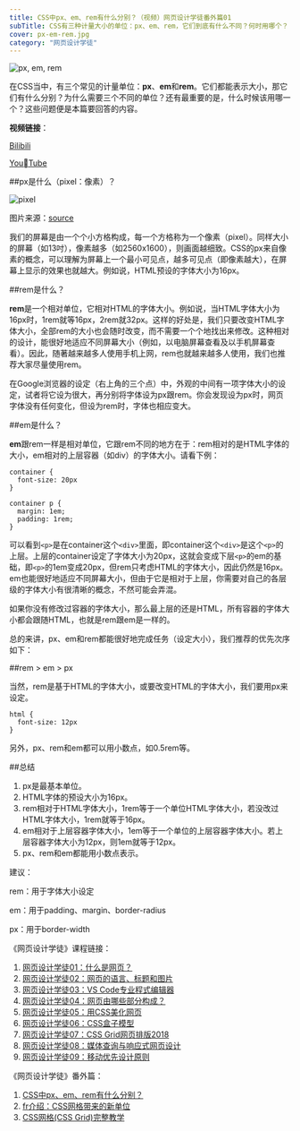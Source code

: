 ```yaml
---
title: CSS中px、em、rem有什么分别？（视频）网页设计学徒番外篇01
subTitle: CSS有三种计量大小的单位：px、em、rem，它们到底有什么不同？何时用哪个？
cover: px-em-rem.jpg
category: "网页设计学徒"
---
```


![px, em, rem](/px-em-rem.jpg)

在CSS当中，有三个常见的计量单位：**px**、**em**和**rem**。它们都能表示大小，那它们有什么分别？为什么需要三个不同的单位？还有最重要的是，什么时候该用哪一个？这些问题便是本篇要回答的内容。

**视频链接**：

[Bilibili](https://www.bilibili.com/video/av23419060/)

[YouTube](https://youtu.be/PvE0knGPvlo)

##px是什么（pixel：像素）？

![pixel](/pixel.gif)

图片来源：[source](http://friendship-bracelets.net/a28799)

我们的屏幕是由一个个小方格构成，每一个方格称为一个像素（pixel）。同样大小的屏幕（如13吋），像素越多（如2560x1600），则画面越细致。CSS的px来自像素的概念，可以理解为屏幕上一个最小可见点，越多可见点（即像素越大），在屏幕上显示的效果也就越大。例如说，HTML预设的字体大小为16px。

##rem是什么？

**rem**是一个相对单位，它相对HTML的字体大小。例如说，当HTML字体大小为16px时，1rem就等16px，2rem就32px。这样的好处是，我们只要改变HTML字体大小，全部rem的大小也会随时改变，而不需要一个个地找出来修改。这种相对的设计，能很好地适应不同屏幕大小（例如，以电脑屏幕查看及以手机屏幕查看）。因此，随著越来越多人使用手机上网，rem也就越来越多人使用，我们也推荐大家尽量使用rem。

在Google浏览器的设定（右上角的三个点）中，外观的中间有一项字体大小的设定，试者将它设为很大，再分别将字体设为px跟rem。你会发现设为px时，网页字体没有任何变化，但设为rem时，字体也相应变大。

##em是什么？

**em**跟rem一样是相对单位，它跟rem不同的地方在于：rem相对的是HTML字体的大小，em相对的上层容器（如div）的字体大小。请看下例：

```
container {
  font-size: 20px
}

container p {
  margin: 1em;
  padding: 1rem;
}
```

可以看到`<p>`是在container这个`<div>`里面，即container这个`<div>`是这个`<p>`的上层。上层的container设定了字体大小为20px，这就会变成下层`<p>`的em的基础，即`<p>`的1em变成20px，但rem只考虑HTML的字体大小，因此仍然是16px。em也能很好地适应不同屏幕大小，但由于它是相对于上层，你需要对自己的各层级的字体大小有很清晰的概念，不然可能会弄混。

如果你没有修改过容器的字体大小，那么最上层的还是HTML，所有容器的字体大小都会跟随HTML，也就是rem跟em是一样的。

总的来讲，px、em和rem都能很好地完成任务（设定大小），我们推荐的优先次序如下：

##rem > em > px

当然，rem是基于HTML的字体大小，或要改变HTML的字体大小，我们要用px来设定。

```
html {
  font-size: 12px
}
```

另外，px、rem和em都可以用小数点，如0.5rem等。

##总结

1. px是最基本单位。
2. HTML字体的预设大小为16px。
3. rem相对于HTML字体大小，1rem等于一个单位HTML字体大小，若没改过HTML字体大小，1rem就等于16px。
4. em相对于上层容器字体大小，1em等于一个单位的上层容器字体大小。若上层容器字体大小为12px，则1em就等于12px。
5. px、rem和em都能用小数点表示。

建议：

rem：用于字体大小设定

em：用于padding、margin、border-radius

px：用于border-width

《网页设计学徒》课程链接：
1. [网页设计学徒01：什么是网页？](/web-design)
2. [网页设计学徒02：网页的语言、标题和图片](/html-tags)
3. [网页设计学徒03：VS Code专业程式编辑器](/vs-code)
4. [网页设计学徒04：网页由哪些部分构成？](/html-sementic)
5. [网页设计学徒05：用CSS美化网页](/css)
6. [网页设计学徒06：CSS盒子模型](/css-box-model)
7. [网页设计学徒07：CSS Grid网页排版2018](/css-grid)
8. [网页设计学徒08：媒体查询与响应式网页设计](/media-query)
9. [网页设计学徒09：移动优先设计原则](/mobile-first)

《网页设计学徒》番外篇：
1. [CSS中px、em、rem有什么分别？](/px-em-rem)
2. [fr介绍：CSS网格带来的新单位](/fr-css-grid)
3. [CSS网格(CSS Grid)完整教学](/css-grid-grid)